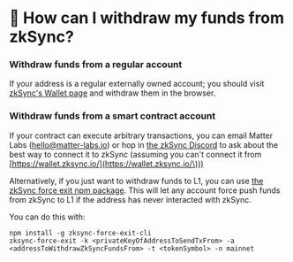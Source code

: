 # 🏧 How can I withdraw my funds from zkSync?

### Withdraw funds from a regular account

If your address is a regular externally owned account; you should visit [zkSync's Wallet page](https://wallet.zksync.io) and withdraw them in the browser.

### Withdraw funds from a smart contract account

If your contract can execute arbitrary transactions, you can email Matter Labs ([hello@matter-labs.io](mailto:hello@matter-labs.io)) or hop in [the zkSync Discord](https://discord.com/invite/px2aR7w) to ask about the best way to connect it to zkSync (assuming you can't connect it from [https://wallet.zksync.io/](https://wallet.zksync.io/\)))

Alternatively, if you just want to withdraw funds to L1, you can use [the zkSync force exit npm package](https://www.npmjs.com/package/zksync-force-exit-cli). This will let any account force push funds from zkSync to L1 if the address has never interacted with zkSync.

You can do this with:

```
npm install -g zksync-force-exit-cli
zksync-force-exit -k <privateKeyOfAddressToSendTxFrom> -a 
<addressToWithdrawZkSyncFundsFrom> -t <tokenSymbol> -n mainnet
```
